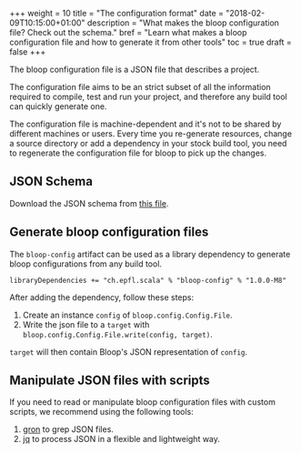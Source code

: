 +++
weight = 10
title = "The configuration format"
date = "2018-02-09T10:15:00+01:00"
description = "What makes the bloop configuration file? Check out the schema."
bref = "Learn what makes a bloop configuration file and how to generate it from other tools"
toc = true
draft = false
+++

The bloop configuration file is a JSON file that describes a project.

The configuration file aims to be an strict subset of all the information required to compile,
test and run your project, and therefore any build tool can quickly generate one.

The configuration file is machine-dependent and it's not to be shared by different machines or users.
Every time you re-generate resources, change a source directory or add a dependency in your stock
build tool, you need to regenerate the configuration file for bloop to pick up the changes.

## JSON Schema

<script src="../../docson/widget.js" data-schema="../bloop-schema.json">
</script>

Download the JSON schema from [this file](../../bloop-schema.json).

## Generate bloop configuration files

The `bloop-config` artifact can be used as a library dependency to generate bloop configurations
from any build tool. 

<pre><code class="language-scala hljs scala">libraryDependencies += <span class="hljs-string">"ch.epfl.scala"</span> % <span class="hljs-string">"bloop-config"</span> % <span class="hljs-string">"<span class="latest-version">1.0.0-M8</span>"</span></code></pre>

After adding the dependency, follow these steps:

1. Create an instance `config` of `bloop.config.Config.File`.
2. Write the json file to a `target` with `bloop.config.Config.File.write(config, target)`.

`target` will then contain Bloop's JSON representation of `config`.

## Manipulate JSON files with scripts

If you need to read or manipulate bloop configuration files with custom scripts, we recommend
using the following tools:

1. [gron](https://github.com/tomnomnom/gron) to grep JSON files.
2. [jq](https://stedolan.github.io/jq/) to process JSON in a flexible and lightweight way.

<script type="text/javascript">
  
  $.get("https://cors-anywhere.herokuapp.com/repo1.maven.org/maven2/ch/epfl/scala/bloop-frontend_2.12/maven-metadata.xml", function(xml) {
  
  var versions = 
    xml.getElementsByTagName("metadata")[0]
       .getElementsByTagName("versioning")[0]
       .getElementsByTagName("versions")[0]
       .getElementsByTagName("version")

  var latest = null;
  for (var i = versions.length - 1; i >= 0; i--) {
    var text = versions[i].innerHTML;
    if(text.indexOf(".") != -1 ) {
      latest = text;
      break
    }
  }

  $(".latest-version").html(latest);

}, "xml")
</script>
